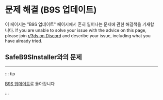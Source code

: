 # 문제 해결 (B9S 업데이트)

이 페이지는 "B9S 업데이트" 페이지에서 흔히 일어나는 문제에 관한 해결책을 기재합니다. If you are unable to solve your issue with the advice on this page, please join [r/3ds on Discord](https://discord.gg/3ds) and describe your issue, including what you have already tried.

## SafeB9SInstaller와의 문제

<!--@include: ./_include/troubleshooting-sb9si-firm.md -->

<!--@include: ./_include/troubleshooting-sb9si-common.md -->

<!--@include: ./_include/troubleshooting-get-help-common.md -->

---

::: tip

[B9S 업데이트](updating-b9s)로 돌아갑니다

:::

<!--@include: ./_include/troubleshooting-return.md -->
